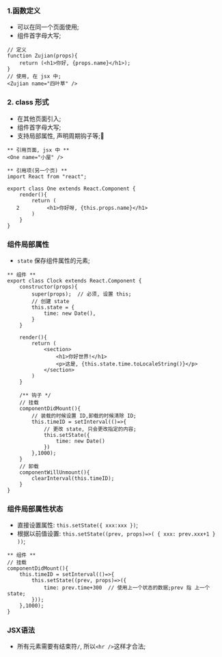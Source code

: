 ### 1.函数定义
* 可以在同一个页面使用;
* 组件首字母大写;
```
// 定义
function Zujian(props){
    return (<h1>你好, {props.name}</h1>);
}
// 使用, 在 jsx 中;
<Zujian name="四叶草" />
```

### 2. class 形式
* 在其他页面引入;
* 组件首字母大写;
* 支持局部属性, 声明周期钩子等;
```
** 引用页面, jsx 中 **
<One name="小屋" />

** 引用项(另一个页) **
import React from "react";

export class One extends React.Component {
    render(){
        return (
   2         <h1>你好呀, {this.props.name}</h1>
        )
    }
}
```

### 组件局部属性
* `state` 保存组件属性的元素;
```
** 组件 **
export class Clock extends React.Component {
    constructor(props){
        super(props);  // 必须, 设置 this;
        // 创建 state
        this.state = {
            time: new Date(),
        }
    }

    render(){
        return (
            <section>
                <h1>你好世界!</h1>
                <p>这是, {this.state.time.toLocaleString()}</p>
            </section>
        )
    }

    /** 钩子 */
    // 挂载
    componentDidMount(){
        // 装载的时候设置 ID,卸载的时候清除 ID;
        this.timeID = setInterval(()=>{
            // 更改 state, 只会更改指定的内容;
            this.setState({
                time: new Date()
            })
        },1000);
    }
    // 卸载
    componentWillUnmount(){
        clearInterval(this.timeID);
    }
}
```

###  组件局部属性状态
* 直接设置属性: `this.setState({ xxx:xxx })`;
* 根据以前值设置: `this.setState((prev, props)=>( { xxx: prev.xxx+1 } ))`;
```
** 组件 **
// 挂载
componentDidMount(){
    this.timeID = setInterval(()=>{
        this.setState((prev, props)=>({
            time: prev.time+300  // 使用上一个状态的数据;prev 指 上一个state;
        }));
    },1000);
}
```

### JSX语法
* 所有元素需要有结束符`/`, 所以`<hr />`这样才合法;